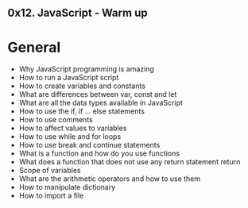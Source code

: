 ## 0x12. JavaScript - Warm up

# General

-  Why JavaScript programming is amazing
-  How to run a JavaScript script
-  How to create variables and constants
-  What are differences between var, const and let
-  What are all the data types available in JavaScript
-  How to use the if, if ... else statements
-  How to use comments
-  How to affect values to variables
-  How to use while and for loops
-  How to use break and continue statements
-  What is a function and how do you use functions
-  What does a function that does not use any return statement return
-  Scope of variables
-  What are the arithmetic operators and how to use them
-  How to manipulate dictionary
-  How to import a file
